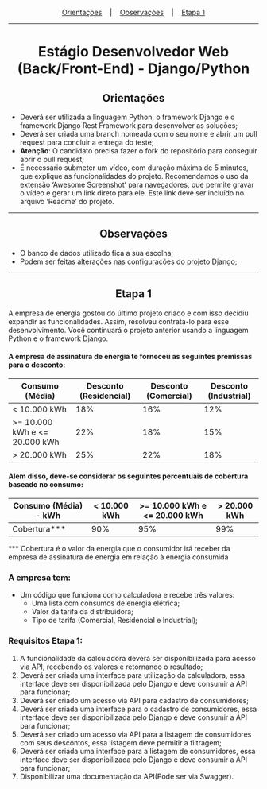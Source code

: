 <p style="text-align:center" dir="auto">
  <a href="#orientacoes">Orientações</a>
  &nbsp;&nbsp;&nbsp;|&nbsp;&nbsp;&nbsp;
  <a href="#observacoes">Observações</a>
  &nbsp;&nbsp;&nbsp;|&nbsp;&nbsp;&nbsp;
  <a href="#etapa-1">Etapa 1</a>
</p>
<hr>
<h1 style="text-align:center">Estágio Desenvolvedor Web (Back/Front-End) - Django/Python</h1>
<h2 id="orientacoes" style="text-align:center;border-bottom:none">Orientações</h2>

- Deverá ser utilizada a linguagem Python, o framework Django e o framework Django Rest Framework para desenvolver as soluções;
- Deverá ser criada uma branch nomeada com o seu nome e abrir um pull request para concluir a entrega do teste;
- <strong>Atenção</strong>: O candidato precisa fazer o fork do repositório para conseguir abrir o pull request;
- É necessário submeter um vídeo, com duração máxima de 5 minutos, que explique as funcionalidades do projeto. Recomendamos o uso da extensão ‘Awesome Screenshot’ para navegadores, que permite gravar o vídeo e gerar um link direto para ele. Este link deve ser incluído no arquivo ‘Readme’ do projeto.

<hr>
<h2 id="observacoes" style="text-align:center;border-bottom:none">Observações</h2>

- O banco de dados utilizado fica a sua escolha;
- Podem ser feitas alterações nas configurações do projeto Django;

<hr>
<h2 id="etapa-1" style="text-align:center;border-bottom:none">Etapa 1</h2>
A empresa de energia gostou do último projeto criado e com isso decidiu expandir as funcionalidades. Assim, resolveu contratá-lo para esse desenvolvimento. Você continuará o projeto anterior usando a linguagem Python e o framework Django.

#### A empresa de assinatura de energia te forneceu as seguintes premissas para o desconto:

| Consumo (Média) | Desconto (Residencial) | Desconto (Comercial) | Desconto (Industrial) |
| --- | --- | --- | --- |
| < 10.000 kWh | 18% | 16% | 12% |
| >= 10.000 kWh e <= 20.000 kWh | 22% | 18% | 15% |
| > 20.000 kWh | 25% | 22% | 18% |

#### Alem disso, deve-se considerar os seguintes percentuais de cobertura baseado no consumo:

| Consumo (Média) - kWh | < 10.000 kWh | >= 10.000 kWh e <= 20.000 kWh | > 20.000 kWh |
| --- | --- | --- | --- |
| Cobertura*** | 90% | 95% | 99% |

*** Cobertura é o valor da energia que o consumidor irá receber da empresa de assinatura de energia em relação à energia consumida

### A empresa tem:

- Um código que funciona como calculadora e recebe três valores:
  - Uma lista com consumos de energia elétrica;
  - Valor da tarifa da distribuidora;
  - Tipo de tarifa (Comercial, Residencial e Industrial);

### Requisitos Etapa 1:

1. A funcionalidade da calculadora deverá ser disponibilizada para acesso via API, recebendo os valores e retornando o resultado;
2. Deverá ser criada uma interface para utilização da calculadora, essa interface deve ser disponibilizada pelo Django e deve consumir a API para funcionar;
3. Deverá ser criado um acesso via API para cadastro de consumidores;
4. Deverá ser criada uma interface para o cadastro de consumidores, essa interface deve ser disponibilizada pelo Django e deve consumir a API para funcionar;
5. Deverá ser criado um acesso via API para a listagem de consumidores com seus descontos, essa listagem deve permitir a filtragem;
6. Deverá ser criada uma interface para a listagem de consumidores, essa interface deve ser disponibilizada pelo Django e deve consumir a API para funcionar;
7. Disponibilizar uma documentação da API(Pode ser via Swagger).
